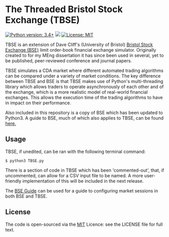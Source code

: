# The Threaded Bristol Stock Exchange (TBSE)

[![Python version: 3.4+](https://img.shields.io/badge/python-3.4+-blue.svg)](https://www.python.org/download/releases/3.4.0/)
[![](https://img.shields.io/github/issues/MichaelRol/Threaded-Bristol-Stock-Exchange)](https://github.com/MichaelRol/Threaded-Bristol-Stock-Exchange/issues)
[![License: MIT](https://img.shields.io/badge/License-MIT-blue.svg)](https://opensource.org/licenses/MIT)


TBSE is an extension of Dave Cliff's (University of Bristol) [Bristol Stock Exchange (BSE)](https://github.com/davecliff/BristolStockExchange "Bristol Stock Exchange") limit order-book financial exchange simulator. Originally created to for my MEng dissertation it has since been used in several, yet to be published, peer-reviewed conference and journal papers.

TBSE simulates a CDA market where different automated trading algorithms can be compared under a variety of market conditions. The key difference between TBSE and BSE is that TBSE makes use of Python's multi-threading library which allows traders to operate asynchronously of each other and of the exchange, which is a more realistic model of real-world financial exchanges. This allows the execution time of the trading algorithms to have in impact on their performance. 

Also included in this repository is a copy of BSE which has been updated to Python3. A guide to BSE, much of which also applies to TBSE, can be found [here.](https://github.com/davecliff/BristolStockExchange/blob/master/BSEguide1.2e.pdf "BSE Guide")
## Usage

TBSE, if unedited, can be ran with the following terminal command:

```console
$ python3 TBSE.py
```

There is a section of code in TBSE which has been 'commented-out', that, if uncommented, can allow for a CSV input file to be named. A more user-friendly implementation of this will be included in the next release. 

The [BSE Guide](https://github.com/davecliff/BristolStockExchange/blob/master/BSEguide1.2e.pdf "BSE Guide") can be used for a guide to configuring market sessions in both BSE and TBSE. 

## License
The code is open-sourced via the [MIT](http://opensource.org/licenses/mit-license.php) Licence: see the LICENSE file for full text. 
